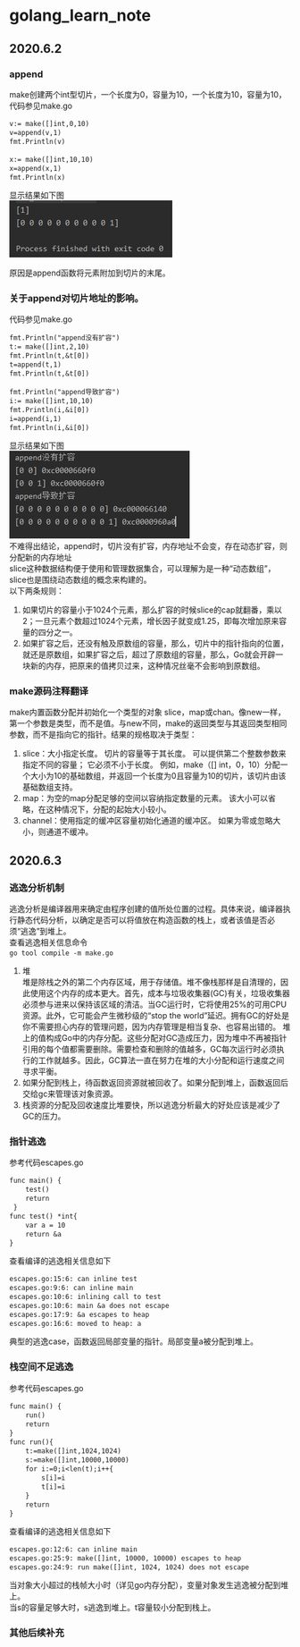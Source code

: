 # golang_learn_note   
  
## 2020.6.2
### append
make创建两个int型切片，一个长度为0，容量为10，一个长度为10，容量为10，代码参见make.go   

    v:= make([]int,0,10)
 	v=append(v,1)
 	fmt.Println(v)
 	
 	x:= make([]int,10,10)
 	x=append(x,1)
 	fmt.Println(x)

显示结果如下图   
![image](https://github.com/flyingkoala/golang_learn_note/blob/master/image/20200603105945.png)

原因是append函数将元素附加到切片的末尾。   
### 关于append对切片地址的影响。
代码参见make.go  
 
    fmt.Println("append没有扩容")
	t:= make([]int,2,10)
	fmt.Println(t,&t[0])
	t=append(t,1)
	fmt.Println(t,&t[0])

	fmt.Println("append导致扩容")
	i:= make([]int,10,10)
	fmt.Println(i,&i[0])
	i=append(i,1)
	fmt.Println(i,&i[0])
显示结果如下图   
![image](https://github.com/flyingkoala/golang_learn_note/blob/master/image/20200603135526.png)   
不难得出结论，append时，切片没有扩容，内存地址不会变，存在动态扩容，则分配新的内存地址   
slice这种数据结构便于使用和管理数据集合，可以理解为是一种“动态数组”，slice也是围绕动态数组的概念来构建的。   
以下两条规则：   
1. 如果切片的容量小于1024个元素，那么扩容的时候slice的cap就翻番，乘以2；一旦元素个数超过1024个元素，增长因子就变成1.25，即每次增加原来容量的四分之一。   
2. 如果扩容之后，还没有触及原数组的容量，那么，切片中的指针指向的位置，就还是原数组，如果扩容之后，超过了原数组的容量，那么，Go就会开辟一块新的内存，把原来的值拷贝过来，这种情况丝毫不会影响到原数组。   

### make源码注释翻译
make内置函数分配并初始化一个类型的对象 slice，map或chan。像new一样，第一个参数是类型，而不是值。与new不同，make的返回类型与其返回类型相同参数，而不是指向它的指针。结果的规格取决于类型：   
1. slice：大小指定长度。 切片的容量等于其长度。 可以提供第二个整数参数来指定不同的容量； 它必须不小于长度。 例如，make（[] int，0，10）分配一个大小为10的基础数组，并返回一个长度为0且容量为10的切片，该切片由该基础数组支持。   
2. map：为空的map分配足够的空间以容纳指定数量的元素。 该大小可以省略，在这种情况下，分配的起始大小较小。   
3. channel：使用指定的缓冲区容量初始化通道的缓冲区。 如果为零或忽略大小，则通道不缓冲。   

## 2020.6.3
### 逃逸分析机制   
逃逸分析是编译器用来确定由程序创建的值所处位置的过程。具体来说，编译器执行静态代码分析，以确定是否可以将值放在构造函数的栈上，或者该值是否必须“逃逸”到堆上。    
查看逃逸相关信息命令   
`go tool compile -m make.go`  

1. 堆   
堆是除栈之外的第二个内存区域，用于存储值。堆不像栈那样是自清理的，因此使用这个内存的成本更大。首先，成本与垃圾收集器(GC)有关，垃圾收集器必须参与进来以保持该区域的清洁。当GC运行时，它将使用25%的可用CPU资源。此外，它可能会产生微秒级的“stop the world”延迟。拥有GC的好处是你不需要担心内存的管理问题，因为内存管理是相当复杂、也容易出错的。
堆上的值构成Go中的内存分配。这些分配对GC造成压力，因为堆中不再被指针引用的每个值都需要删除。需要检查和删除的值越多，GC每次运行时必须执行的工作就越多。因此，GC算法一直在努力在堆的大小分配和运行速度之间寻求平衡。   
2. 如果分配到栈上，待函数返回资源就被回收了。如果分配到堆上，函数返回后交给gc来管理该对象资源。   
3. 栈资源的分配及回收速度比堆要快，所以逃逸分析最大的好处应该是减少了GC的压力。   

###  指针逃逸
参考代码escapes.go   


    func main() {
		test()
		return   
     } 
    func test() *int{
		var a = 10
		return &a
    }
查看编译的逃逸相关信息如下   

    escapes.go:15:6: can inline test
    escapes.go:9:6: can inline main
    escapes.go:10:6: inlining call to test
    escapes.go:10:6: main &a does not escape
    escapes.go:17:9: &a escapes to heap
    escapes.go:16:6: moved to heap: a


典型的逃逸case，函数返回局部变量的指针。局部变量a被分配到堆上。   

### 栈空间不足逃逸
参考代码escapes.go 

    func main() {
    	run()
    	return
    }
    func run(){
    	t:=make([]int,1024,1024)
    	s:=make([]int,10000,10000)
    	for i:=0;i<len(t);i++{
    		s[i]=i
    		t[i]=i
    	}
    	return
    }
 查看编译的逃逸相关信息如下   

    escapes.go:12:6: can inline main
    escapes.go:25:9: make([]int, 10000, 10000) escapes to heap
    escapes.go:24:9: run make([]int, 1024, 1024) does not escape

当对象大小超过的栈帧大小时（详见go内存分配），变量对象发生逃逸被分配到堆上。   
当s的容量足够大时，s逃逸到堆上。t容量较小分配到栈上。
### 其他后续补充






